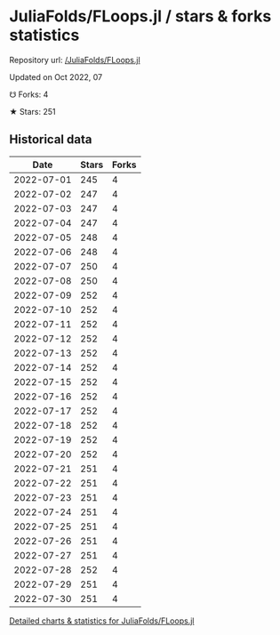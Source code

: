 # JuliaFolds/FLoops.jl / stars & forks statistics

Repository url: [/JuliaFolds/FLoops.jl](https://github.com/JuliaFolds/FLoops.jl)

Updated on Oct 2022, 07

☋ Forks: 4

★ Stars: 251

## Historical data
| Date | Stars | Forks |
|------|-------|-------|
| 2022-07-01 | 245 | 4 | 
| 2022-07-02 | 247 | 4 | 
| 2022-07-03 | 247 | 4 | 
| 2022-07-04 | 247 | 4 | 
| 2022-07-05 | 248 | 4 | 
| 2022-07-06 | 248 | 4 | 
| 2022-07-07 | 250 | 4 | 
| 2022-07-08 | 250 | 4 | 
| 2022-07-09 | 252 | 4 | 
| 2022-07-10 | 252 | 4 | 
| 2022-07-11 | 252 | 4 | 
| 2022-07-12 | 252 | 4 | 
| 2022-07-13 | 252 | 4 | 
| 2022-07-14 | 252 | 4 | 
| 2022-07-15 | 252 | 4 | 
| 2022-07-16 | 252 | 4 | 
| 2022-07-17 | 252 | 4 | 
| 2022-07-18 | 252 | 4 | 
| 2022-07-19 | 252 | 4 | 
| 2022-07-20 | 252 | 4 | 
| 2022-07-21 | 251 | 4 | 
| 2022-07-22 | 251 | 4 | 
| 2022-07-23 | 251 | 4 | 
| 2022-07-24 | 251 | 4 | 
| 2022-07-25 | 251 | 4 | 
| 2022-07-26 | 251 | 4 | 
| 2022-07-27 | 251 | 4 | 
| 2022-07-28 | 252 | 4 | 
| 2022-07-29 | 251 | 4 | 
| 2022-07-30 | 251 | 4 | 


[Detailed charts & statistics for JuliaFolds/FLoops.jl](https://reviewgithub.com/rep/JuliaFolds/FLoops.jl)
